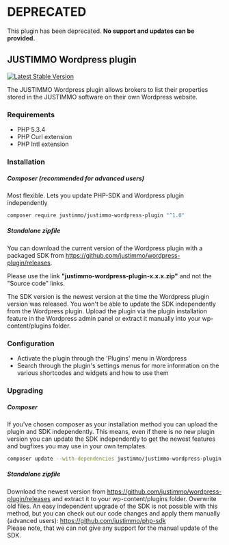 # DEPRECATED

This plugin has been deprecated. **No support and updates can be provided.**

## JUSTIMMO Wordpress plugin

[![Latest Stable Version](https://poser.pugx.org/justimmo/justimmo-wordpress-plugin/version.png)](https://packagist.org/packages/justimmo/justimmo-wordpress-plugin)

The JUSTIMMO Wordpress plugin allows brokers to list their properties stored in the JUSTIMMO software on their own Wordpress website.

### Requirements
 * PHP 5.3.4
 * PHP Curl extension
 * PHP Intl extension

### Installation

##### Composer (recommended for advanced users)
Most flexible. Lets you update PHP-SDK and Wordpress plugin independently
```bash
composer require justimmo/justimmo-wordpress-plugin "^1.0"
```

##### Standalone zipfile
You can download the current version of the Wordpress plugin with a packaged SDK from https://github.com/justimmo/wordpress-plugin/releases.

Please use the link **"justimmo-wordpress-plugin-x.x.x.zip"** and not the "Source code" links.

The SDK version is the newest version at the time the Wordpress plugin version was released. You won't be able to update the SDK independently from the Wordpress plugin.
Upload the plugin via the plugin installation feature in the Wordpress admin panel or extract it manually into your wp-content/plugins folder.

### Configuration

* Activate the plugin through the 'Plugins' menu in Wordpress
* Search through the plugin's settings menus for more information on the various shortcodes and widgets and how to use them

### Upgrading

##### Composer
If you've chosen composer as your installation method you can upload the plugin and SDK independently.
This means, even if there is no new plugin version you can update the SDK independently to get the newest features and bugfixes you may use in your own templates.
```bash
composer update --with-dependencies justimmo/justimmo-wordpress-plugin
```

##### Standalone zipfile
Download the newest version from https://github.com/justimmo/wordpress-plugin/releases and extract it to your wp-content/plugins folder. Overwrite old files.
An easy independent upgrade of the SDK is not possible with this method, but you can check out our code changes and apply them manually (advanced users): https://github.com/justimmo/php-sdk  
Please note, that we can not give any support for the manual update of the SDK.
